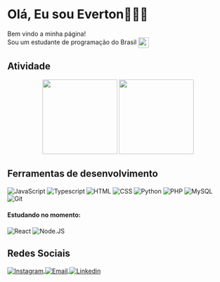 # Olá, Eu sou Everton🧑‍💻👋

Bem vindo a minha página! </br>
Sou um estudante de programação do Brasil
<img src="https://user-images.githubusercontent.com/124212111/233400915-1418f7e6-1d7b-402b-b19e-6dcb239b2478.png" height="24" align="center">



## Atividade
<div align="center">
<img height="170em" src="https://github-readme-stats.vercel.app/api?username=Evy8882&show_icons=true&theme=transparent">
<img height="170em" src="https://github-readme-stats.vercel.app/api/top-langs/?username=Evy8882&layout=compact&theme=transparent"/>
</div>

## Ferramentas de desenvolvimento

<div style="display: inline_block">
  
  <img align="center" alt="JavaScript" src="https://img.shields.io/badge/-JavaScript-F7DF1E?logo=javascript&logoColor=white&style=for-the-badge">
  
  <img align="center" alt="Typescript" src="https://img.shields.io/badge/-TypeScript-3178C6?logo=typescript&logoColor=white&style=for-the-badge">   
  
  <img align="center" alt="HTML" src="https://img.shields.io/badge/-HTML5-E34F26?logo=html5&logoColor=white&style=for-the-badge">
  
  <img align="center" alt="CSS" src="https://img.shields.io/badge/-CSS3-1572B6?logo=css3&logoColor=white&style=for-the-badge">

  <img align="center" alt="Python" src="https://img.shields.io/badge/-Python-3776AB?logo=python&logoColor=white&style=for-the-badge">
  
  <img align="center" alt="PHP" src="https://img.shields.io/badge/-PHP-777BB4?logo=php&logoColor=white&style=for-the-badge" />   
  
  <img  align="center" alt="MySQL" src="https://img.shields.io/badge/-MySQL-4479A1?logo=mysql&logoColor=white&style=for-the-badge" />
  
  <img  align="center" alt="Git" src="https://img.shields.io/badge/-Git-F05032?logo=git&logoColor=white&style=for-the-badge" />
</div>

#### Estudando no momento:

<div style="display: inline_block">

  <img align="center" alt="React" src="https://img.shields.io/badge/-React-61DAFB?logo=react&logoColor=white&style=for-the-badge" />
  
  <img  align="center" alt="Node.JS" src="https://img.shields.io/badge/-NodeJS-339933?logo=node.js&logoColor=white&style=for-the-badge" />
  
</div>

## Redes Sociais

<div style="display: inline_block">

  <a href="https://www.instagram.com/everton_5946" target="_blank">
  <img  align="center" alt="Instagram" src="https://img.shields.io/badge/-Instagram-%23E4405F?style=for-the-badge&logo=instagram&logoColor=white" target="_blank">
  </a>
  
  <a href = "mailto:evy1339@gmail.com">
  <img  align="center" alt="Email" src="https://img.shields.io/badge/Gmail-D14836?style=for-the-badge&logo=gmail&logoColor=white" target="_blank">
  </a>
  
  <a href="https://www.linkedin.com/in/evy882/" target="_blank">
  <img  align="center" alt="Linkedin" src="https://img.shields.io/badge/-LinkedIn-%230077B5?style=for-the-badge&logo=linkedin&logoColor=white" target="_blank">
  </a>
  
</div>
